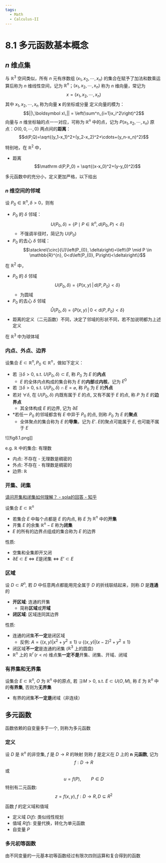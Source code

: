 ```yaml
---
tags:
  - Math
  - Calculus-II
---
```

8.1 多元函数基本概念
===
## $n$ 维点集
与 $\mathbb R^3$ 空间类似，所有 $n$ 元有序数组 $(x_1,x_2,\cdots,x_n)$ 的集合在赋予了加法和数乘运算后称为 $n$ 维线性空间，记为 $\mathbb R^n$；$(x_1,x_2,\cdots,x_n)$ 称为 $n$ 维向量，常记为
$$x=(x_1,x_2,\cdots,x_n)$$
其中 $x_1,x_2,\cdots,x_n$ 称为向量 $\boldsymbol x$ 的坐标或分量
定义向量的模为：
$$||\,\boldsymbol x\,|| = \left(\sum^n_{i=1}x_i^2\right)^2$$
向量与 $n$ 维坐标轴的点一一对应，可称为 $\mathbb R^n$ 中的点，记为 $P(x_1,x_2,\cdots,x_n)$
原点：$O(0,0,\cdots,0)$
两点间的**距离**：
$$d(P,Q)=\sqrt{(y_1-x_1)^2+(y_2-x_2)^2+\cdots+(y_n-x_n)^2}$$

特别地，在 $\mathbb R^2$ 中，
- 距离
    $$\mathrm d(P,P_0) = \sqrt{(x-x_0)^2+(y-y_0)^2}$$

多元函数中的充分小，定义更加严格，以下给出
### $n$ 维空间的邻域
设 $P_0\in\mathbb R^n, \delta > 0$，则有
- $P_0$ 的 $\delta$ 邻域：
    $$U\left(P_{0}, \delta\right)=\left\{P \mid P \in \mathbb{R}^{n}, d\left(P_{0}, P\right)<\delta\right\}$$
	- 不强调半径时，简记为 $U(P_0)$
- $P_0$ 的去心 $\delta$ 邻域：
    $$\stackrel{\circ}{U}\left(P_{0}, \delta\right)=\left\{P \mid P \in \mathbb{R}^{n}, 0<d\left(P_{0}, P\right)<\delta\right\}$$


在 $\mathbb R^2$ 中，
- $P_0$ 的 $\delta$ 邻域
    $$U(P_0,\delta)=\{P(x,y)\,|\, \mathrm d(P,P_0)<\delta\}$$
	- 为圆域
- $P_0$ 的去心 $\delta$ 邻域
    $$\mathring{U}(P_0,\delta)=\{P(x,y)\,|\, 0<\mathrm d(P,P_0)<\delta\}$$
- 距离的定义（二元函数）不同，决定了邻域的形状不同，若不加说明都为上述定义

在 $\mathbb R^3$ 中为球体域
### 内点、外点、边界
设集合 $E\subset\mathbb{R}^{n},P_0\in\mathbb{R}^n$，做如下定义：
- 若 $\exists\delta>0$, s.t. $U(P_0,\delta)\subset E$, 称 $P_0$ 为 $E$ 的**内点**
	- $E$ 的全体内点构成的集合称为 $E$ 的**内部**或**内核**，记为 $E^0$
- 若 $\exists\delta>0$, s.t. $U(P_0,\delta)\cap E =\varnothing$, 称 $P_0$ 为 $E$ 的**外点**
- 若对 $\forall\delta$, 在 $U(P_0,\delta)$ 内既有属于 $E$ 的点, 又有不属于 $E$ 的点, 称 $P$ 为 $E$ 的**边界点**
	- 其全体构成 $E$ 的边界, 记为 $\partial E$
- \*若任一 $P_0$ 的邻域都含有 $E$ 中异于 $P_0$ 的点, 则称 $P_0$ 为 $E$ 的**聚点**
	- 全体聚点的集合称为 $E$ 的**导集**，记为 $E'$. $E$的聚点可能属于 $E$, 也可能不属于 $E$

![[fig8.1.png]]

e.g. $\mathbb R$ 中的集合: 有理数
- 内点: 不存在 - 无理数是稠密的
- 外点: 不存在 - 有理数是稠密的
- 边界: $\mathbb R$
### 开集、闭集
[请问开集和闭集如何理解？ - sola的回答 - 知乎](https://www.zhihu.com/question/378515815/answer/1071427708)

设集合 $E\subset\mathbb R^n$
- 若集合 $E$ 中每个点都是 $E$ 的内点, 称 $E$ 为 $\mathbb R^n$ 中的**开集**
- 开集 $E$ 的余集 $\mathbb R^n −E$ 称为**闭集**
- $E$ 的所有的边界点组成的集合称为 $E$ 的边界

性质: 
- 空集和全集即开又闭
- $\partial E \subset E \Leftrightarrow E\text{是闭集} \Leftrightarrow E’\subset E$


### 区域
设 $D\subset R^n$, 若 $D$ 中任意两点都能用完全属于 $D$ 的折线联结起来，则称 $D$ 是**连通**的
- **开区域**: 连通的开集
	- 简称**区域**或**开域**
- **闭区域**: 区域连同其边界

性质: 
- 连通的闭集**不一定**是闭区域
	- 反例: $A=\{(x,y)|x^2+y^2\leq 1\}\cup \{(x,y)|(x-2)^2+y^2\leq 1\}$
- 闭区域**不一定**是连通的闭集 ($\mathbb R^3$ 上的圆盘)
- $\mathbb R^n$ 上的 $\mathbb R^r\,(r<n)$ 维点集**一定不是**开集、闭集、开域、闭域
### 有界集和无界集
设集合 $E\subset\mathbb R^n$, $O$ 为 $\mathbb R^n$ 中的原点, 若 $\exists M > 0$, s.t. $E\subset U(O,M)$, 称 $E$ 为 $\mathbb R^n$ 中的**有界集**, 否则为**无界集**
- 有界的闭集**不一定是**闭域（非连续）
## 多元函数
函数依赖的自变量多于一个, 则称为多元函数
### 定义
设 $D$ 是 $\mathbb R^n$ 的非空集, $f$ 是 $D \to R$ 的映射
则称 $f$ 是定义在 $D$ 上的 $\boldsymbol n$ **元函数**, 记为
$$f : D \to R$$
或
$$u = f(P),\qquad P\in D$$
特别有二元函数: 
$$z=f(x,y),f:D\to R, D\subseteq R^2$$

函数 $f$ 的定义域和值域
- 定义域 $D(f)$: 类似线性规划
- 值域 $R(f)$: 变量代换，转化为单元函数
- 自变量 $P$
### 多元初等函数
由不同变量的一元基本初等函数经过有限次四则运算和复合得到的函数
